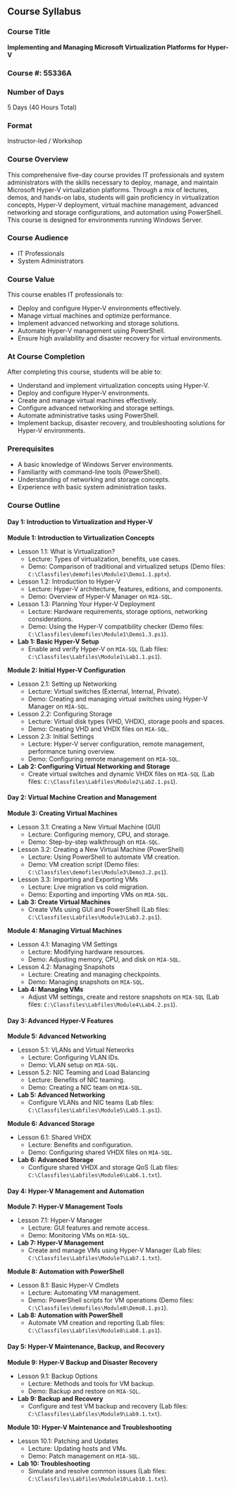 ## Course Syllabus

### Course Title
**Implementing and Managing Microsoft Virtualization Platforms for Hyper-V**

### Course #: 55336A

### Number of Days
5 Days (40 Hours Total)

### Format
Instructor-led / Workshop

### Course Overview
This comprehensive five-day course provides IT professionals and system administrators with the skills necessary to deploy, manage, and maintain Microsoft Hyper-V virtualization platforms. Through a mix of lectures, demos, and hands-on labs, students will gain proficiency in virtualization concepts, Hyper-V deployment, virtual machine management, advanced networking and storage configurations, and automation using PowerShell. This course is designed for environments running Windows Server.

### Course Audience
- IT Professionals
- System Administrators

### Course Value
This course enables IT professionals to:
- Deploy and configure Hyper-V environments effectively.
- Manage virtual machines and optimize performance.
- Implement advanced networking and storage solutions.
- Automate Hyper-V management using PowerShell.
- Ensure high availability and disaster recovery for virtual environments.

### At Course Completion
After completing this course, students will be able to:
- Understand and implement virtualization concepts using Hyper-V.
- Deploy and configure Hyper-V environments.
- Create and manage virtual machines effectively.
- Configure advanced networking and storage settings.
- Automate administrative tasks using PowerShell.
- Implement backup, disaster recovery, and troubleshooting solutions for Hyper-V environments.

### Prerequisites
- A basic knowledge of Windows Server environments.
- Familiarity with command-line tools (PowerShell).
- Understanding of networking and storage concepts.
- Experience with basic system administration tasks.

### Course Outline

#### Day 1: Introduction to Virtualization and Hyper-V
**Module 1: Introduction to Virtualization Concepts**
- Lesson 1.1: What is Virtualization?
  - Lecture: Types of virtualization, benefits, use cases.
  - Demo: Comparison of traditional and virtualized setups (Demo files: `C:\Classfiles\demofiles\Module1\Demo1.1.pptx`).
- Lesson 1.2: Introduction to Hyper-V
  - Lecture: Hyper-V architecture, features, editions, and components.
  - Demo: Overview of Hyper-V Manager on `MIA-SQL`.
- Lesson 1.3: Planning Your Hyper-V Deployment
  - Lecture: Hardware requirements, storage options, networking considerations.
  - Demo: Using the Hyper-V compatibility checker (Demo files: `C:\Classfiles\demofiles\Module1\Demo1.3.ps1`).
- **Lab 1: Basic Hyper-V Setup**
  - Enable and verify Hyper-V on `MIA-SQL` (Lab files: `C:\Classfiles\Labfiles\Module1\Lab1.1.ps1`).

**Module 2: Initial Hyper-V Configuration**
- Lesson 2.1: Setting up Networking
  - Lecture: Virtual switches (External, Internal, Private).
  - Demo: Creating and managing virtual switches using Hyper-V Manager on `MIA-SQL`.
- Lesson 2.2: Configuring Storage
  - Lecture: Virtual disk types (VHD, VHDX), storage pools and spaces.
  - Demo: Creating VHD and VHDX files on `MIA-SQL`.
- Lesson 2.3: Initial Settings
  - Lecture: Hyper-V server configuration, remote management, performance tuning overview.
  - Demo: Configuring remote management on `MIA-SQL`.
- **Lab 2: Configuring Virtual Networking and Storage**
  - Create virtual switches and dynamic VHDX files on `MIA-SQL` (Lab files: `C:\Classfiles\Labfiles\Module2\Lab2.1.ps1`).

#### Day 2: Virtual Machine Creation and Management
**Module 3: Creating Virtual Machines**
- Lesson 3.1: Creating a New Virtual Machine (GUI)
  - Lecture: Configuring memory, CPU, and storage.
  - Demo: Step-by-step walkthrough on `MIA-SQL`.
- Lesson 3.2: Creating a New Virtual Machine (PowerShell)
  - Lecture: Using PowerShell to automate VM creation.
  - Demo: VM creation script (Demo files: `C:\Classfiles\demofiles\Module3\Demo3.2.ps1`).
- Lesson 3.3: Importing and Exporting VMs
  - Lecture: Live migration vs cold migration.
  - Demo: Exporting and importing VMs on `MIA-SQL`.
- **Lab 3: Create Virtual Machines**
  - Create VMs using GUI and PowerShell (Lab files: `C:\Classfiles\Labfiles\Module3\Lab3.2.ps1`).

**Module 4: Managing Virtual Machines**
- Lesson 4.1: Managing VM Settings
  - Lecture: Modifying hardware resources.
  - Demo: Adjusting memory, CPU, and disk on `MIA-SQL`.
- Lesson 4.2: Managing Snapshots
  - Lecture: Creating and managing checkpoints.
  - Demo: Managing snapshots on `MIA-SQL`.
- **Lab 4: Managing VMs**
  - Adjust VM settings, create and restore snapshots on `MIA-SQL` (Lab files: `C:\Classfiles\Labfiles\Module4\Lab4.2.ps1`).

#### Day 3: Advanced Hyper-V Features
**Module 5: Advanced Networking**
- Lesson 5.1: VLANs and Virtual Networks
  - Lecture: Configuring VLAN IDs.
  - Demo: VLAN setup on `MIA-SQL`.
- Lesson 5.2: NIC Teaming and Load Balancing
  - Lecture: Benefits of NIC teaming.
  - Demo: Creating a NIC team on `MIA-SQL`.
- **Lab 5: Advanced Networking**
  - Configure VLANs and NIC teams (Lab files: `C:\Classfiles\Labfiles\Module5\Lab5.1.ps1`).

**Module 6: Advanced Storage**
- Lesson 6.1: Shared VHDX
  - Lecture: Benefits and configuration.
  - Demo: Configuring shared VHDX files on `MIA-SQL`.
- **Lab 6: Advanced Storage**
  - Configure shared VHDX and storage QoS (Lab files: `C:\Classfiles\Labfiles\Module6\Lab6.1.txt`).

#### Day 4: Hyper-V Management and Automation
**Module 7: Hyper-V Management Tools**
- Lesson 7.1: Hyper-V Manager
  - Lecture: GUI features and remote access.
  - Demo: Monitoring VMs on `MIA-SQL`.
- **Lab 7: Hyper-V Management**
  - Create and manage VMs using Hyper-V Manager (Lab files: `C:\Classfiles\Labfiles\Module7\Lab7.1.txt`).

**Module 8: Automation with PowerShell**
- Lesson 8.1: Basic Hyper-V Cmdlets
  - Lecture: Automating VM management.
  - Demo: PowerShell scripts for VM operations (Demo files: `C:\Classfiles\demofiles\Module8\Demo8.1.ps1`).
- **Lab 8: Automation with PowerShell**
  - Automate VM creation and reporting (Lab files: `C:\Classfiles\Labfiles\Module8\Lab8.1.ps1`).

#### Day 5: Hyper-V Maintenance, Backup, and Recovery
**Module 9: Hyper-V Backup and Disaster Recovery**
- Lesson 9.1: Backup Options
  - Lecture: Methods and tools for VM backup.
  - Demo: Backup and restore on `MIA-SQL`.
- **Lab 9: Backup and Recovery**
  - Configure and test VM backup and recovery (Lab files: `C:\Classfiles\Labfiles\Module9\Lab9.1.txt`).

**Module 10: Hyper-V Maintenance and Troubleshooting**
- Lesson 10.1: Patching and Updates
  - Lecture: Updating hosts and VMs.
  - Demo: Patch management on `MIA-SQL`.
- **Lab 10: Troubleshooting**
  - Simulate and resolve common issues (Lab files: `C:\Classfiles\Labfiles\Module10\Lab10.1.txt`).

